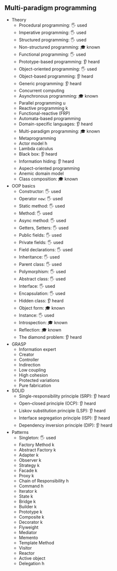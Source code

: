 ## Multi-paradigm programming

- Theory
  - Procedural programming: 🖐️ used
  - Imperative programming: 🖐️ used
  - Structured programming: 🖐️ used
  - Non-structured programming: 🎓 known
  - Functional programming: 🖐️ used
  - Prototype-based programming: 👂 heard
  - Object-oriented programming: 🖐️ used
  - Object-based programming: 👂 heard
  - Generic programming: 👂 heard
  - Concurrent computing
  - Asynchronous programming: 🎓 known
  - Parallel programming u
  - Reactive programming k
  - Functional-reactive (FRP)
  - Automata-based programming
  - Domain-specific languages: 👂 heard
  - Multi-paradigm programming: 🎓 known
  - Metaprogramming
  - Actor model h
  - Lambda calculus
  - Black box: 👂 heard
  - Information hiding: 👂 heard
  - Aspect-oriented programming
  - Anemic domain model
  - Class composition: 🎓 known
- OOP basics
  - Constructor: 🖐️ used
  - Operator `new`: 🖐️ used
  - Static method: 🖐️ used
  - Method: 🖐️ used
  - Async method: 🖐️ used
  - Getters, Setters: 🖐️ used
  - Public fields: 🖐️ used
  - Private fields: 🖐️ used
  - Field declarations: 🖐️ used
  - Inheritance: 🖐️ used
  - Parent class: 🖐️ used
  - Polymorphism: 🖐️ used
  - Abstract class: 🖐️ used
  - Interface: 🖐️ used
  - Encapsulation: 🖐️ used
  - Hidden class: 👂 heard
  - Object form: 🎓 known
  - Instance: 🖐️ used
  - Introspection: 🎓 known
  - Reflection: 🎓 known
  - The diamond problem: 👂 heard
- GRASP
  - Information expert
  - Creator
  - Controller
  - Indirection
  - Low coupling
  - High cohesion
  - Protected variations
  - Pure fabrication
- SOLID
  - Single-responsibility principle (SRP): 👂 heard
  - Open–closed principle (OCP): 👂 heard
  - Liskov substitution principle (LSP): 👂 heard
  - Interface segregation principle (ISP): 👂 heard
  - Dependency inversion principle (DIP): 👂 heard
- Patterns
  - Singleton: 🖐️ used
  - Factory Method k
  - Abstract Factory k
  - Adapter k
  - Observer k
  - Strategy k
  - Facade k
  - Proxy k
  - Chain of Responsibility h
  - Command h
  - Iterator k
  - State k
  - Bridge k
  - Builder k
  - Prototype k
  - Composite k
  - Decorator k
  - Flyweight
  - Mediator
  - Memento
  - Template Method
  - Visitor
  - Reactor
  - Active object
  - Delegation h
